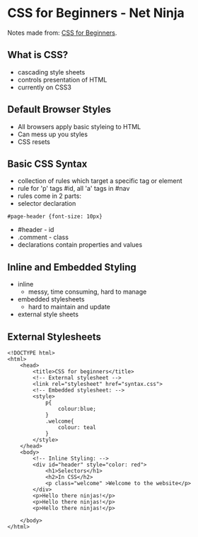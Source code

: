 # CSS for Beginners - Net Ninja

Notes made from: [CSS for Beginners](https://www.youtube.com/playlist?list=PL4cUxeGkcC9gQeDH6xYhmO-db2mhoTSrT).

## What is CSS?

- cascading style sheets
- controls presentation of HTML
- currently on CSS3

## Default Browser Styles

- All browsers apply basic styleing to HTML
- Can mess up you styles
- CSS resets

## Basic CSS Syntax

- collection of rules which target a specific tag or element
- rule for 'p' tags #id, all 'a' tags in #nav
- rules come in 2 parts:
- selector declaration
```
#page-header {font-size: 10px}
```
- #header - id
- .comment - class
- declarations contain properties and values

## Inline and Embedded Styling

- inline
  - messy, time consuming, hard to manage
- embedded stylesheets
  - hard to maintain and update
- external style sheets

## External Stylesheets

```
<!DOCTYPE html>
<html>
    <head>
        <title>CSS for beginners</title>
        <!-- External stylesheet -->
        <link rel="stylesheet" href="syntax.css">
        <!-- Embedded stylesheet: -->
        <style>
            p{
                colour:blue;
            }
            .welcome{
                colour: teal
            }
        </style>
    </head>
    <body>
        <!-- Inline Styling: -->
        <div id="header" style="color: red">
            <h1>Selectors</h1>
            <h2>In CSS</h2>
            <p class="welcome" >Welcome to the website</p>
        </div>
        <p>Hello there ninjas!</p>
        <p>Hello there ninjas!</p>
        <p>Hello there ninjas!</p>

    </body>
</html>
```


